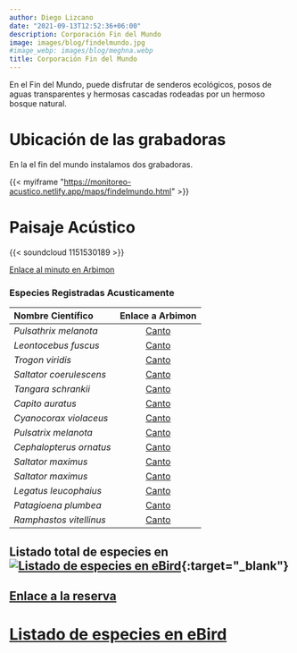 ```yaml
---
author: Diego Lizcano
date: "2021-09-13T12:52:36+06:00"
description: Corporación Fin del Mundo
image: images/blog/findelmundo.jpg
#image_webp: images/blog/meghna.webp
title: Corporación Fin del Mundo
---
```


En el Fin del Mundo, puede disfrutar de senderos ecológicos, posos de aguas transparentes y hermosas cascadas rodeadas por un hermoso bosque natural.

# Ubicación de las grabadoras

En la el fin del mundo instalamos dos grabadoras.

{{< myiframe "https://monitoreo-acustico.netlify.app/maps/findelmundo.html" >}}


# Paisaje Acústico

{{< soundcloud 1151530189 >}}

[Enlace al minuto en Arbimon](https://arbimon.rfcx.org/project/destinos-awake/visualizer/rec/46073585)


### Especies Registradas Acusticamente


|__Nombre Científico__| Enlace a Arbimon|
| :---        |     :----:   |
|_Pulsathrix melanota_|	[Canto](	https://arbimon.rfcx.org/project/destinos-awake/visualizer/rec/46072932?gain=15	)|
|_Leontocebus fuscus_|	[Canto](	https://arbimon.rfcx.org/project/destinos-awake/visualizer/rec/46073538/?gain=10	)|
|_Trogon viridis_|	[Canto](	https://arbimon.rfcx.org/project/destinos-awake/visualizer/rec/46073585?gain=10	)|
|_Saltator coerulescens_|	[Canto](	https://arbimon.rfcx.org/project/destinos-awake/visualizer/rec/46073585?gain=10	)|
|_Tangara schrankii_|	[Canto](	https://arbimon.rfcx.org/project/destinos-awake/visualizer/rec/46073569?gain=10	)|
|_Capito auratus_|	[Canto](	https://arbimon.rfcx.org/project/destinos-awake/visualizer/rec/46073590?gain=10	)|
|_Cyanocorax violaceus_|	[Canto](	https://arbimon.rfcx.org/project/destinos-awake/visualizer/rec/46074020?gain=15	)|
|_Pulsatrix melanota_|	[Canto](	https://arbimon.rfcx.org/project/destinos-awake/visualizer/rec/46072932?gain=15	)|
|_Cephalopterus ornatus_|	[Canto](	https://arbimon.rfcx.org/project/destinos-awake/visualizer/rec/46074526?gain=15	)|
|_Saltator maximus_|	[Canto](	https://arbimon.rfcx.org/project/destinos-awake/visualizer/rec/47614025?gain=15	)|
|_Saltator maximus_|	[Canto](	https://arbimon.rfcx.org/project/destinos-awake/visualizer/rec/47614131?gain=15	)|
|_Legatus leucophaius_|	[Canto](	https://arbimon.rfcx.org/project/destinos-awake/visualizer/rec/46069221?gain=15	)|
|_Patagioena plumbea_|	[Canto](	https://arbimon.rfcx.org/project/destinos-awake/visualizer/rec/46069221?gain=15	)|
|_Ramphastos vitellinus_|	[Canto](	https://arbimon.rfcx.org/project/destinos-awake/visualizer/rec/47614751?gain=15	)|


## Listado total de especies en[![Listado de especies en eBird](/images/blog/Logo_ebird.png "El Escondite eBird hotspot")](https://ebird.org/colombia/hotspot/L2785896){:target="_blank"}


## [Enlace a la reserva](https://corporacionturisticafindelmundooficial.negocio.site)


# [Listado de especies en eBird](https://ebird.org/hotspot/L2785896?yr=all&m=&rank=mrec)
